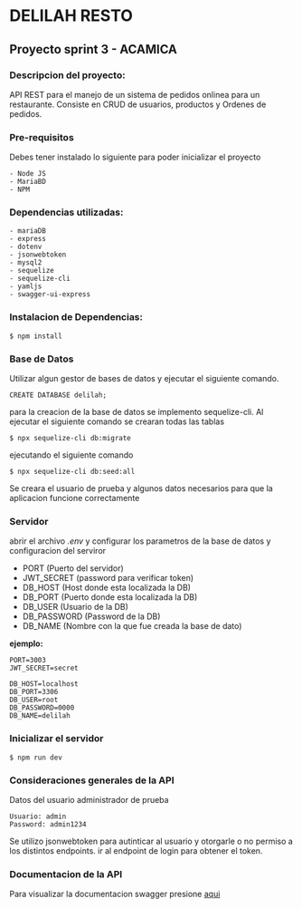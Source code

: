 # DELILAH RESTO
## Proyecto sprint 3 - ACAMICA

### Descripcion del proyecto:
API REST para el manejo de un sistema de pedidos onlinea para un restaurante.
Consiste en CRUD de usuarios, productos y Ordenes de pedidos.

### Pre-requisitos

Debes tener instalado lo siguiente para poder inicializar el proyecto

    - Node JS
    - MariaBD
    - NPM

### Dependencias utilizadas:

    - mariaDB
    - express
    - dotenv
    - jsonwebtoken
    - mysql2
    - sequelize
    - sequelize-cli
    - yamljs
    - swagger-ui-express

### Instalacion de Dependencias:

```
$ npm install
```

### Base de Datos

Utilizar algun gestor de bases de datos y ejecutar el siguiente comando.

```
CREATE DATABASE delilah;
```

para la creacion de la base de datos se implemento sequelize-cli. Al ejecutar el siguiente comando se crearan todas las tablas

```
$ npx sequelize-cli db:migrate
```

ejecutando el siguiente comando 

```
$ npx sequelize-cli db:seed:all
```

Se creara el usuario de prueba y algunos datos necesarios para que la aplicacion funcione correctamente

### Servidor

abrir el archivo *.env* y configurar los parametros de la base de datos y configuracion del serviror

- PORT (Puerto del servidor)
- JWT_SECRET (password para verificar token)
- DB_HOST  (Host donde esta localizada la DB)
- DB_PORT  (Puerto donde esta localizada la DB)
- DB_USER  (Usuario de la DB)
- DB_PASSWORD (Password de la DB)
- DB_NAME  (Nombre con la que fue creada la base de dato)

**ejemplo:**
```
PORT=3003
JWT_SECRET=secret

DB_HOST=localhost
DB_PORT=3306
DB_USER=root
DB_PASSWORD=0000
DB_NAME=delilah
```

### Inicializar el servidor

```
$ npm run dev
```

### Consideraciones generales de la API

Datos del usuario administrador de prueba
```
Usuario: admin
Password: admin1234
```
Se utilizo jsonwebtoken para autinticar al usuario y otorgarle o no permiso a los distintos endpoints. ir al endpoint de login para obtener el token.

### Documentacion de la API

Para visualizar la documentacion swagger presione [aqui](http://localhost:3000/api-docs/)

 
